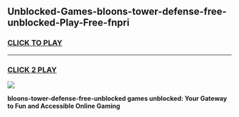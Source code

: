 
## Unblocked-Games-bloons-tower-defense-free-unblocked-Play-Free-fnpri
<h3>
<a href="https://premium76.site?title=bloons-tower-defense-free-unblocked&ref=21A">CLICK TO PLAY</a></h3>
<hr>

<h3>
<a href="https://premium76.site?title=bloons-tower-defense-free-unblocked&ref=21A">CLICK 2 PLAY</a>
  
</h3>

<a href="https://premium76.site?title=bloons-tower-defense-free-unblocked&ref=21A"><img src="https://clearcache.store/games.png"></a>


**bloons-tower-defense-free-unblocked games unblocked: Your Gateway to Fun and Accessible Online Gaming**
